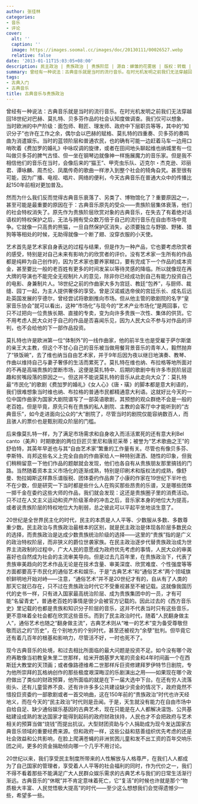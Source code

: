 ```yaml
---
author: 张佳林
categories:
- 音乐
- 评论
cover:
  alt: ''
  caption: ''
  image: https://images.soomal.cc/images/doc/20130111/00026527.webp
  relative: false
date: '2013-01-11T15:03:05+08:00'
description: 民主政治 | 贵族政治 | 贵族阶层 | 源自：蝉雏的花雾居 | 版权：转载 |  平均/总评分：09.88/79
summary: 曾经有一种说法：古典音乐就是当时的流行音乐。在时光机发明之前我们无法穿越回18世纪对巴赫、莫扎特、贝多芬作品的社会认知度做调查。我们仅可以想象，当时欧洲的中产阶级：面包师、鞋匠、理发师、政府中下层职员等等，其中的“知识分子”也许在工作之余，偶尔会以巴赫的赋格、莫扎特的四重奏、贝多芬的奏鸣曲为消遣娱乐……
tags:
- 古典入门
- 古典音乐
title: 古典音乐与贵族政治
---
```


曾经有一种说法：古典音乐就是当时的流行音乐。在时光机发明之前我们无法穿越回18世纪对巴赫、莫扎特、贝多芬作品的社会认知度做调查。我们仅可以想象，当时欧洲的中产阶级：面包师、鞋匠、理发师、政府中下层职员等等，其中的“知识分子”也许在工作之余，偶尔会以巴赫的赋格、莫扎特的四重奏、贝多芬的奏鸣曲为消遣娱乐。当时的蓝领阶层和普通农民，也的确有可能一边赶着马车一边用口哨吹着《费加罗的婚礼》中咏叹调的旋律，或者在田间地头聊起维也纳城里有一位叫做贝多芬的脾气古怪、但一坐在钢琴边就像神一样施展魔力的音乐家。但是我不相信他们的音乐在当时，会像后来的“猫王”、甲壳虫乐队、迈克尔・杰克逊、邓丽君、谭咏麟、周杰伦、凤凰传奇的歌曲一样渗入到整个社会的犄角旮旯。甚至很有可能，因为广播、电视、唱片、网络的便利，今天古典音乐在普通大众中的传播比起150年前相对更加普及。

然而为什么我们反而觉得古典音乐衰落了、另类了、博物馆化了？重要原因之一，甚至可能是最重要的原因在于：古典音乐原先的受众――贵族阶层集体衰落，他们的社会特权消失了。原先作为贵族阶层欣赏对象的古典音乐，在失去了有着绝对话语权的特权保护之后，无法与拥有受众数万倍于自己的流行音乐在自由市场中竞争。它就像一只高贵的熊猫，一旦自然保护区消失，必须要独立与野狼、野猪、猎狗等等相处的时候，无助得就像一个断了翅、没穿衣服的小天使。

艺术首先是艺术家自身表达的过程与结果，但是作为一种产品，它也要考虑欣赏者的感受，特别是对自己未来有影响力的欣赏者的评价。没有艺术家一生所有的作品都是纯粹为自己创作的，因为艺术家也要养家糊口，要有完成下一个作品的成本资金，甚至要比一般的老百姓有更多的时间发呆以等待灵感的降临。所以就像现在再大牌的导演也不能完全无视制片人的意见，除非你已经成功到自己有能力投资自己的电影、身兼制片人。18世纪之前的作曲家大多为宫廷、教廷“包养”，与厨师、裁缝、园丁一起，为主人提供奢侈的享受。曾是汉诺威选帝侯的宫廷乐长、成名后远赴英国发展的亨德尔，曾经尝试将歌剧推向市场。但从他主管的歌剧院的名字“皇家音乐协会”就可以看出，这种“市场化”与现今的“艺术产业市场化”是两回事，它只不过把向一位贵族长期、直接的专卖，变为向许多贵族一次性、集体的供货。它不用考虑人民大众对于自己的作品是否喜闻乐见，因为人民大众不参与对作品的评判，也不会给他的下一部作品投资。

莫扎特也许是欧洲第一位“体制外”的一线作曲家，他的前半生也是受雇于萨尔斯堡的亲王大主教，但这个不甘心自己的音乐被当做用餐背景音乐的青年人，毅然抛弃了“铁饭碗”，去了维也纳当自由艺术家，并于9年后因为夜以继日地演奏、教琴、作曲以维持自己与妻子奢侈的生活而累死了。莫扎特在维也纳、布拉格等地所面对的不再是高端贵族的垄断市场，这便是莫扎特中、后期的歌剧中有许多市民阶层逗趣和贫嘴段落的原因之一。但这并不能说莫扎特的音乐从此走向大众了：莫扎特最“市民化”的歌剧《费加罗的婚礼》《女人心》《唐・璜》的脚本都是意大利语的，我们很难想象当时维也纳、布拉格的普通市民都精通意大利语。这就好比今天的一位中国作曲家为国家大剧院谱写了一部英语歌剧，其预想的观众群绝不会是一般的老百姓。但是毕竟，原先只有在贵族的私人剧院、主教的会客厅中才能听到的“古典音乐”，如今走进面向公众的“大”剧院了，尽管当时的剧院仅能容纳数百人，而且骇人的票价也是甄别观众阶层的门槛。

后来像莫扎特一样，为了满足市场需求和自身收入而活活累死的还有意大利Bel canto（美声）时期歌剧的两位巨匠贝里尼和唐尼采蒂；被誉为“艺术歌曲之王”的舒伯特，其英年早逝也与其“自由艺术家”繁重的工作量有关。尽管也有像贝多芬、李斯特、肖邦这些名义上完全自由的作曲家给人一种特别潇洒、随性的印象，但我们稍稍留意一下他们作品的题献就会发现，他们也各自有从贵族朋友那里搞钱的门路。当然随着资本主义市场化的逐渐成熟，特别是印刷术和版权法的成熟，像舒曼、勃拉姆斯这样靠乐谱版税、团体委约作品奔了小康的作家在19世纪下半叶也不在少数，但是研究一下当时都是些什么人在购买那些昂贵的乐谱，又是哪些团体一掷千金在委约这些大师的作品，我们就会发现：这还是贵族圈子里的消费活动。只不过在人文主义运动和资产阶级革命的冲击之后，音乐家本身的地位大为提高，或者说贵族阶层的特权地位大为削弱，总之彼此可以平起平坐地谈生意了。

20世纪是全世界民主化的时代，民主的本质是人人平等、少数服从多数、多数尊重少数。民主政治与贵族政治最根本的区别，就是民主政治是体现各阶层多数民众的选择，而贵族政治是达成少数贵族统治阶级的选择――这里的“贵族”指的是广义的政治特权阶层，而非狭义的爵位世袭家族。在民主政治逐步代替贵族政治成为世界主流政制的过程中，广大人民的意愿成为政府优先考虑的事情，人民大众的审美喜好也自然成为社会的主流审美导向。但是过去几百年里，在贵族政治下，代表了贵族审美趋向的艺术作品无论是在技术含量、审美深度、欣赏难度、个性强度等等方面都要高于市民化的通俗艺术和娱乐，于是“古典艺术”和“通俗艺术”两个领域旗帜鲜明地开始对峙――注意，“通俗艺术”并不是20世纪才有的，自从有了人类的那天它就已存在，只不过在贵族政治时代它不受重视甚至不被记载。这就像我国历代的史书一样，只有进入国家最高统治阶层、成为贵族集团中的一员，才有可能“名留青史”，普通老百姓的事情是很少会被官方记载的。因此过去的《西方音乐史》里记载的也都是贵族和知识分子阶层的音乐，这并不代表当时只有这些音乐，更不意味着全社会都在欣赏这些音乐。而到了民主政治时代，随着“人民翻身做主人”，通俗艺术也随之“翻身做主流”，古典艺术则从“唯一的艺术”变为备受尊敬但敬而远之的“历史”，在个别地方的个别时代，甚至还被视为“余孽”批判。但毕竟它还有着几百年的根基和影响力，尽管活不好，一时也死不了。

现今古典音乐的处境，和过去相比所面临的最大问题是投资不足。如今没有哪个政府再敢像当初教皇朱里二世那样，给米开朗基罗大笔的资金和4年时间画一个在西斯廷大教堂的天顶画；或者像路德维希二世那样斥巨资修建拜罗伊特节日剧院，专为他所崇拜的瓦格纳创作的那些极度艰深晦涩的乐剧演出之用――如果现在哪个政府做出了类似的财政预算，他所面临的就是在下一届大选中下台。在还有穷人流落街头、还有儿童营养不良、还有许许多多公共建设缺少资金的情况下，政府竟然不惜投巨资委约一部歌剧或者一首交响曲，这在150年前的“贵族政治”时代也许天经地义，而在今天的“民主政治”时代则是丑闻。于是，天生就没有能力在自由市场中自给自足、缺少通俗娱乐基因的古典艺术，现在只能是在人人都解决温饱、公共基础建设成熟的发达国家才能得到起码的政府财政扶持，人民也才不会把政府与艺术相关的预算当做“烧钱”而提出抗议。大型财团资助与个人捐助成为现今发达国家古典音乐领域的重要经费来源。但和政府一样，这些公益和慈善组织优先考虑的还是社会效益和公共影响，在脸上爬满苍蝇的非洲贫困儿童和发不出工资的百年交响乐团之间，更多的资金捐助倾向哪一个几乎不用讨论。

20世纪以来，我们享受民主制度所带来的人性解放与人格尊严，在我们人人都成为了自己国家的管理者，享受着人人平等的社会福利的同时，作为代价之一，我们不得不看着那些不能满足广大人民群众娱乐需求的古典艺术与我们的日常生活渐行渐远。古典音乐的“休眠”并不肯定意味着死亡，它“复活”的时候也许就是那个“物质极大丰富、人民觉悟极大提高”的时代――至少这么想想我们会觉得遗憾少一些，希望多一些。